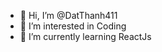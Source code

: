 - 👋 Hi, I’m @DatThanh411
- 👀 I’m interested in Coding
- 🌱 I’m currently learning ReactJs

<!---
DatThanh411/DatThanh411 is a ✨ special ✨ repository because its `README.md` (this file) appears on your GitHub profile.
You can click the Preview link to take a look at your changes.
--->

